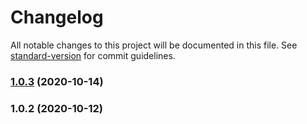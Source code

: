 # Changelog

All notable changes to this project will be documented in this file. See [standard-version](https://github.com/conventional-changelog/standard-version) for commit guidelines.

### [1.0.3](https://github.com/witzbould/CssColor/compare/@csscolor/rgb2hex@1.0.2...@csscolor/rgb2hex@1.0.3) (2020-10-14)

### 1.0.2 (2020-10-12)
